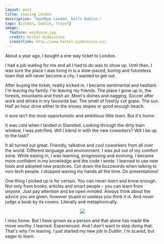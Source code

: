 ```yaml
---
layout: post
title: Leaving London
description: "Goodbye London, hello Dublin."
tags: [London, Dublin, travel]
image:
  feature: wajdusna.jpg
  credit: Hostel Ajdovscina
  creditlink: http://www.hostel-ajdovscina.si/
---
```


About a year ago, I bought a one way ticket to London.

I had a job waiting for me and all I had to do was to show up. Until then, I was sure the place I was living in is a slow-paced, boring and futureless town that will never become a city. I wanted to get out.

After buying the ticket, reality kicked in. I became sentimental and hesitant. I'm leaving my family. I'm leaving my friends. The place I grow up in, the forests, mountains and fresh air.  Mom's dishes and nagging. Soccer after work and drinks in my favourite bar. The smell of freshly cut grass. The sun. Half an hour drive either to the snowy slopes or good enough beach. 

It sure isn't the most opportunistic and ambitious little town. But it's _home_.

It was cold when I landed in Stansted. Looking through the dirty train window, I was petrified. Will I blend in with the new coworkers? Will I be up to the task?

It all turned out great. Friendly, talkative and cool coworkers from all over the world. Different language and environment. I was put out of my comfort zone. While easing in, I was learning, progressing and evolving. I became more confident in my knowledge and the code I wrote. I learned to use new tools and adopted new practices. Cut down the buzzwords when talking to non-tech people. I stopped waving my hands all the time. Do presentations!

One thing I picked up is for certain. You can never _learn_ and _know_ enough. Not only from books, articles and smart people - you can learn from _anyone_. Just pay attention and be open minded. Always think about the advice you are given, however stupid or useless you think it is. And _never_ judge a book by its covers. Literally and metaphorically.

<center>
  <figure>
     <img src="http://netdna.webdesignerdepot.com/uploads/2011/02/81.jpg"/>
  </figure>
</center>

I miss home. But I have grown as a person and that alone has made the move worthy. I learned. Experienced. And I don't want to stop doing that. That's why I'm leaving. I just started my new job in Dublin. I'm scared, but eager to learn.